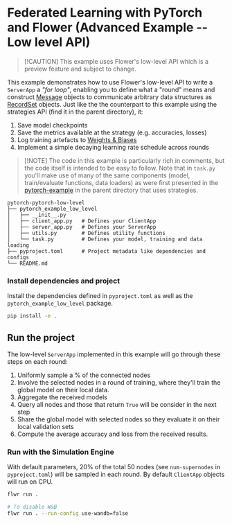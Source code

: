 # Federated Learning with PyTorch and Flower (Advanced Example -- Low level API)

> \[!CAUTION\]
> This example uses Flower's low-level API which is a preview feature and subject to change.

This example demonstrates how to use Flower's low-level API to write a `ServerApp` a _"for loop"_, enabling you to define what a "round" means and construct [Message](<>) objects to communicate arbitrary data structures as [RecordSet](<>) objects. Just like the the counterpart to this example using the strategies API (find it in the parent directory), it:

1. Save model checkpoints
2. Save the metrics available at the strategy (e.g. accuracies, losses)
3. Log training artefacts to [Weights & Biases](https://wandb.ai/site)
4. Implement a simple decaying learning rate schedule across rounds

> \[!NOTE\]
> The code in this example is particularly rich in comments, but the code itself is intended to be easy to follow. Note that in `task.py` you'll make use of many of the same components (model, train/evaluate functions, data loaders) as were first presented in the [pytorch-example](https://github.com/adap/flower/tree/main/examples/advanced-pytorch/pytorch-example) in the parent directory that uses strategies.

```shell
pytorch-pytorch-low-level
├── pytorch_example_low_level
│   ├── __init__.py
│   ├── client_app.py   # Defines your ClientApp
│   ├── server_app.py   # Defines your ServerApp
│   ├── utils.py        # Defines utility functions
│   └── task.py         # Defines your model, training and data loading
├── pyproject.toml      # Project metadata like dependencies and configs
└── README.md
```

### Install dependencies and project

Install the dependencies defined in `pyproject.toml` as well as the `pytorch_example_low_level` package.

```bash
pip install -e .
```

## Run the project

The low-level `ServerApp` implemented in this example will go through these steps on each round:

1. Uniformly sample a % of the connected nodes
2. Involve the selected nodes in a round of training, where they'll train the global model on their local data.
3. Aggregate the received models
4. Query all nodes and those that return `True` will be consider in the next step
5. Share the global model with selected nodes so they evaluate it on their local validation sets
6. Compute the average accuracy and loss from the received results.

### Run with the Simulation Engine

With default parameters, 20% of the total 50 nodes (see `num-supernodes` in `pyproject.toml`) will be sampled in each round. By default `ClientApp` objects will run on CPU.

```bash
flwr run .

# To disable W&B
flwr run . --run-config use-wandb=false
```
